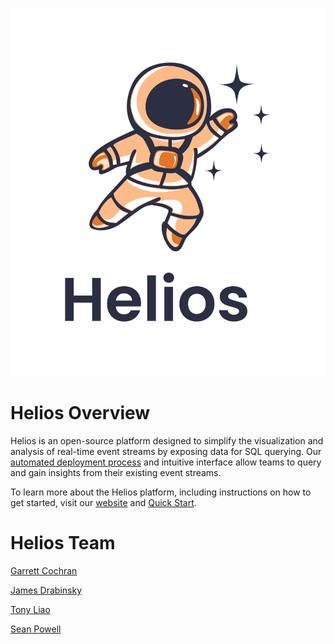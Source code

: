 ![helios_banner](https://github.com/helios-pipeline/frontend/blob/main/public/images/newlogo.png)

# Helios Overview

Helios is an open-source platform designed to simplify the visualization and analysis of real-time event streams by exposing data for SQL querying. Our [automated deployment process](https://github.com/helios-pipeline/deploy) and intuitive interface allow teams to query and gain insights from their existing event streams.

To learn more about the Helios platform, including instructions on how to get started, visit our [website](https://helios.github.io/) and [Quick Start](#).

# Helios Team

[Garrett Cochran](#)

[James Drabinsky](#)

[Tony Liao](#)

[Sean Powell](#)
